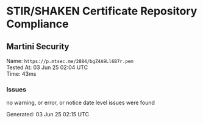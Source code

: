 # STIR/SHAKEN Certificate Repository Compliance

## Martini Security

Name: `https://p.mtsec.me/2884/bgZ4A9Ll6B7r.pem`\
Tested At: 03 Jun 25 02:04 UTC\
Time: 43ms

### Issues

no warning, or error, or notice date level issues were found

Generated: 03 Jun 25 02:15 UTC